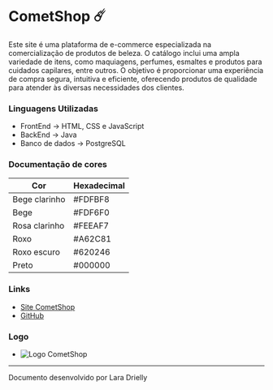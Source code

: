 # CometShop ☄️

Este site é uma plataforma de e-commerce especializada na comercialização de produtos de beleza. O catálogo inclui uma ampla variedade de itens, como maquiagens, perfumes, esmaltes e produtos para cuidados capilares, entre outros. O objetivo é proporcionar uma experiência de compra segura, intuitiva e eficiente, oferecendo produtos de qualidade para atender às diversas necessidades dos clientes.

### Linguagens Utilizadas
* FrontEnd -> HTML, CSS e JavaScript
* BackEnd -> Java
* Banco de dados -> PostgreSQL

### Documentação de cores
| Cor               | Hexadecimal  |
| ----------------- | ------------ |
| Bege clarinho     |    #FDFBF8 |
| Bege              |    #FDF6F0 |
| Rosa clarinho     |    #FEEAF7 |
| Roxo              |    #A62C81 |
| Roxo escuro       |    #620246 |
| Preto             |    #000000 |


### Links 
- [Site CometShop]()
- [GitHub](https://github.com/LaraDrielly/CometShop)


### Logo
- ![Logo CometShop]()

---

Documento desenvolvido por Lara Drielly